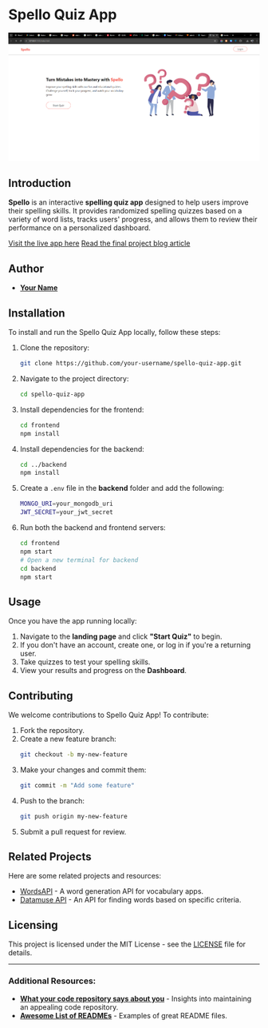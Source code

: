 # Spello Quiz App

![Spello Screenshot](./Landingpage.png) <!-- Add a screenshot of your app here -->

## Introduction

**Spello** is an interactive **spelling quiz app** designed to help users improve their spelling skills. It provides randomized spelling quizzes based on a variety of word lists, tracks users' progress, and allows them to review their performance on a personalized dashboard.

[Visit the live app here](https://your-deployed-site.com) <!-- Link to your deployed app -->
[Read the final project blog article](https://your-blog-link.com) <!-- Link to your blog article -->

## Author

- **[Your Name](https://www.linkedin.com/in/your-linkedin-profile)**

## Installation

To install and run the Spello Quiz App locally, follow these steps:

1. Clone the repository:

   ```bash
   git clone https://github.com/your-username/spello-quiz-app.git
   ```

2. Navigate to the project directory:

   ```bash
   cd spello-quiz-app
   ```

3. Install dependencies for the frontend:

   ```bash
   cd frontend
   npm install
   ```

4. Install dependencies for the backend:

   ```bash
   cd ../backend
   npm install
   ```

5. Create a `.env` file in the **backend** folder and add the following:

   ```bash
   MONGO_URI=your_mongodb_uri
   JWT_SECRET=your_jwt_secret
   ```

6. Run both the backend and frontend servers:
   ```bash
   cd frontend
   npm start
   # Open a new terminal for backend
   cd backend
   npm start
   ```

## Usage

Once you have the app running locally:

1. Navigate to the **landing page** and click **"Start Quiz"** to begin.
2. If you don't have an account, create one, or log in if you're a returning user.
3. Take quizzes to test your spelling skills.
4. View your results and progress on the **Dashboard**.

## Contributing

We welcome contributions to Spello Quiz App! To contribute:

1. Fork the repository.
2. Create a new feature branch:
   ```bash
   git checkout -b my-new-feature
   ```
3. Make your changes and commit them:
   ```bash
   git commit -m "Add some feature"
   ```
4. Push to the branch:
   ```bash
   git push origin my-new-feature
   ```
5. Submit a pull request for review.

## Related Projects

Here are some related projects and resources:

- [WordsAPI](https://www.wordsapi.com/) - A word generation API for vocabulary apps.
- [Datamuse API](https://www.datamuse.com/api/) - An API for finding words based on specific criteria.

## Licensing

This project is licensed under the MIT License - see the [LICENSE](./LICENSE) file for details.

---

### Additional Resources:

- **[What your code repository says about you](https://docs.github.com/en/github/setting-up-and-managing-your-github-profile/customizing-your-profile/about-your-profile)** - Insights into maintaining an appealing code repository.
- **[Awesome List of READMEs](https://github.com/matiassingers/awesome-readme)** - Examples of great README files.
